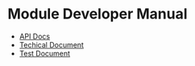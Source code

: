 # Module Developer Manual

- [API Docs](https://documenter.getpostman.com/view/27004557/2s93Y5RLjZ#adbc1aa2-e979-4c65-bfe5-898533fb56c0)
- [Techical Document](./Technical-Document.pdf)
- [Test Document](./Test-Document.pdf)
